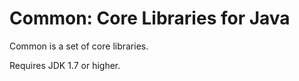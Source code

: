 Common: Core Libraries for Java
=======================

Common is a set of core libraries.

Requires JDK 1.7 or higher. 
